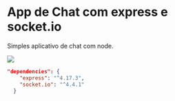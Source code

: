 # App de Chat com express e socket.io
Simples aplicativo de chat com node.

<img src="https://github.com/thiagopyy/node-chat-app-socketio/blob/755c8609b172b7eb5f8211320f6b353de5c9bde4/example.png">

```json
"dependencies": {
    "express": "^4.17.3",
    "socket.io": "^4.4.1"
  }
```
